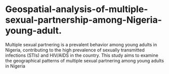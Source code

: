 # Geospatial-analysis-of-multiple-sexual-partnership-among-Nigeria-young-adult.
Multiple sexual partnering is a prevalent behavior among young adults in Nigeria, contributing to the high prevalence of sexually transmitted infections (STIs) and HIV/AIDS in the country. This study aims to examine the geographical patterns of multiple sexual partnering among young adults in Nigeria
